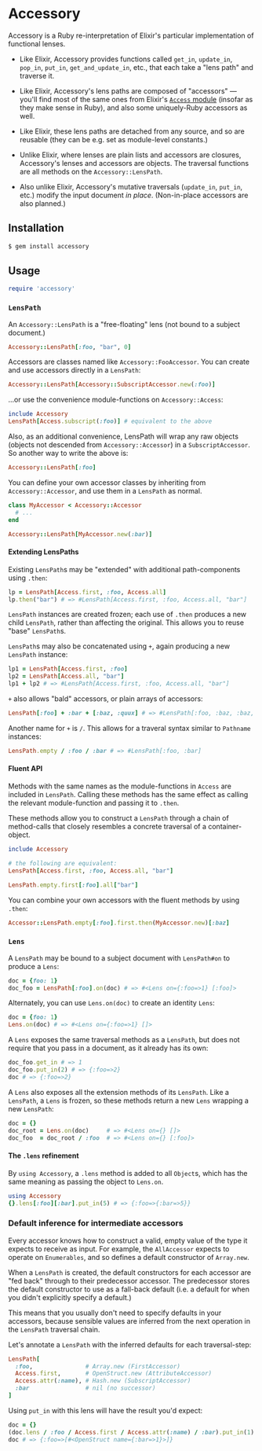 # Accessory

Accessory is a Ruby re-interpretation of Elixir's particular implementation of functional lenses.

* Like Elixir, Accessory provides functions called `get_in`, `update_in`, `pop_in`, `put_in`, `get_and_update_in`, etc., that each take a "lens path" and traverse it.

* Like Elixir, Accessory's lens paths are composed of "accessors" — you'll find most of the same ones from Elixir's [`Access` module](https://hexdocs.pm/elixir/Access.html) (insofar as they make sense in Ruby), and also some uniquely-Ruby accessors as well.

* Like Elixir, these lens paths are detached from any source, and so are reusable (they can be e.g. set as module-level constants.)

* Unlike Elixir, where lenses are plain lists and accessors are closures, Accessory's lenses and accessors are objects. The traversal functions are all methods on the `Accessory::LensPath`.

* Also unlike Elixir, Accessory's mutative traversals (`update_in`, `put_in`, etc.) modify the input document *in place*. (Non-in-place accessors are also planned.)

## Installation

```sh
$ gem install accessory
```

## Usage

```ruby
require 'accessory'
```

### `LensPath`

An `Accessory::LensPath` is a "free-floating" lens (not bound to a subject document.)

```ruby
Accessory::LensPath[:foo, "bar", 0]
```

Accessors are classes named like `Accessory::FooAccessor`. You can create and use accessors directly in a `LensPath`:

```ruby
Accessory::LensPath[Accessory::SubscriptAccessor.new(:foo)]
```

...or use the convenience module-functions on `Accessory::Access`:

```ruby
include Accessory
LensPath[Access.subscript(:foo)] # equivalent to the above
```

Also, as an additional convenience, LensPath will wrap any raw objects (objects not descended from `Accessory::Accessor`) in a `SubscriptAccessor`. So another way to write the above is:

```ruby
Accessory::LensPath[:foo]
```

You can define your own accessor classes by inheriting from `Accessory::Accessor`, and use them in a `LensPath` as normal.

```ruby
class MyAccessor < Accessory::Accessor
  # ...
end

Accessory::LensPath[MyAccessor.new(:bar)]
```

#### Extending LensPaths

Existing `LensPath`s may be "extended" with additional path-components using `.then`:

```ruby
lp = LensPath[Access.first, :foo, Access.all]
lp.then("bar") # => #LensPath[Access.first, :foo, Access.all, "bar"]
```

`LensPath` instances are created frozen; each use of `.then` produces a new child `LensPath`, rather than affecting the original. This allows you to reuse "base" `LensPath`s.

`LensPath`s may also be concatenated using `+`, again producing a new `LensPath` instance:

```ruby
lp1 = LensPath[Access.first, :foo]
lp2 = LensPath[Access.all, "bar"]
lp1 + lp2 # => #LensPath[Access.first, :foo, Access.all, "bar"]
```

`+` also allows "bald" accessors, or plain arrays of accessors:

```ruby
LensPath[:foo] + :bar + [:baz, :quux] # => #LensPath[:foo, :baz, :baz, :quux]
```

Another name for `+` is `/`. This allows for a traveral syntax similar to `Pathname` instances:

```ruby
LensPath.empty / :foo / :bar # => #LensPath[:foo, :bar]
```

#### Fluent API

Methods with the same names as the module-functions in `Access` are included in `LensPath`. Calling these methods has the same effect as calling the relevant module-function and passing it to `.then`.

These methods allow you to construct a `LensPath` through a chain of method-calls that closely resembles a concrete traversal of a container-object.

```ruby
include Accessory

# the following are equivalent:
LensPath[Access.first, :foo, Access.all, "bar"]

LensPath.empty.first[:foo].all["bar"]
```

You can combine your own accessors with the fluent methods by using `.then`:

```ruby
Accessor::LensPath.empty[:foo].first.then(MyAccessor.new)[:baz]
```

### `Lens`

A `LensPath` may be bound to a subject document with `LensPath#on` to produce a `Lens`:

```ruby
doc = {foo: 1}
doc_foo = LensPath[:foo].on(doc) # => #<Lens on={:foo=>1} [:foo]>
```

Alternately, you can use `Lens.on(doc)` to create an identity `Lens`:

```ruby
doc = {foo: 1}
Lens.on(doc) # => #<Lens on={:foo=>1} []>
```

A `Lens` exposes the same traversal methods as a `LensPath`, but does not require that you pass in a document, as it already has its own:

```ruby
doc_foo.get_in # => 1
doc_foo.put_in(2) # => {:foo=>2}
doc # => {:foo=>2}
```

A `Lens` also exposes all the extension methods of its `LensPath`. Like a `LensPath`, a `Lens` is frozen, so these methods return a new `Lens` wrapping a new `LensPath`:

```ruby
doc = {}
doc_root = Lens.on(doc)     # => #<Lens on={} []>
doc_foo  = doc_root / :foo  # => #<Lens on={} [:foo]>
```

#### The `.lens` refinement

By `using Accessory`, a `.lens` method is added to all `Object`s, which has the same meaning as passing the object to `Lens.on`.

```ruby
using Accessory
{}.lens[:foo][:bar].put_in(5) # => {:foo=>{:bar=>5}}
```

### Default inference for intermediate accessors

Every accessor knows how to construct a valid, empty value of the type it expects to receive as input. For example, the `AllAccessor` expects to operate on `Enumerables`, and so defines a default constructor of `Array.new`.

When a `LensPath` is created, the default constructors for each accessor are "fed back" through to their predecessor accessor. The predecessor stores the default constructor to use as a fall-back default (i.e. a default for when you didn't explicitly specify a default.)

This means that you usually don't need to specify defaults in your accessors, because sensible values are inferred from the next operation in the `LensPath` traversal chain.

Let's annotate a `LensPath` with the inferred defaults for each traversal-step:

```ruby
LensPath[
  :foo,               # Array.new (FirstAccessor)
  Access.first,       # OpenStruct.new (AttributeAccessor)
  Access.attr(:name), # Hash.new (SubscriptAccessor)
  :bar                # nil (no successor)
]
```

Using `put_in` with this lens will have the result you'd expect:

```ruby
doc = {}
(doc.lens / :foo / Access.first / Access.attr(:name) / :bar).put_in(1)
doc # => {:foo=>[#<OpenStruct name={:bar=>1}>]}
```

